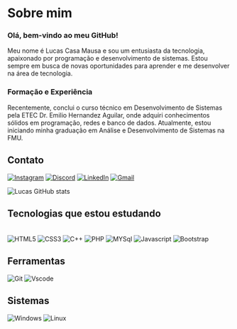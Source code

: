 # Sobre mim

### Olá, bem-vindo ao meu GitHub!
Meu nome é Lucas Casa Mausa e sou um entusiasta da tecnologia, apaixonado por programação e desenvolvimento de sistemas. Estou sempre em busca de novas oportunidades para aprender e me desenvolver na área de tecnologia.

### Formação e Experiência
Recentemente, conclui o curso técnico em Desenvolvimento de Sistemas pela ETEC Dr. Emilio Hernandez Aguilar, onde adquiri conhecimentos sólidos em programação, redes e banco de dados. Atualmente, estou iniciando minha graduação em Análise e Desenvolvimento de Sistemas na FMU.

## Contato
[![Instagram](https://img.shields.io/badge/-Instagram-%23E4405F?style=for-the-badge&logo=instagram&logoColor=white)](https://www.instagram.com/_lucas___s_/)  [![Discord](https://img.shields.io/badge/Discord-7289DA?style=for-the-badge&logo=discord&logoColor=white)](https://discord.com/channels/@luscovisqui/)  [![LinkedIn](https://img.shields.io/badge/LinkedIn-0077B5?style=for-the-badge&logo=linkedin&logoColor=white)](https://www.linkedin.com/in/lucas-casa-mausa/)  [![Gmail](https://img.shields.io/badge/Gmail-D14836?style=for-the-badge&logo=gmail&logoColor=white)](mailto:lucascasamausa000@gmail.com)

![Lucas GitHub stats](https://github-readme-stats.vercel.app/api?username=Lucas-Casa-Mausa&show_icons=true&theme=radical&locale=pt-br)

## Tecnologias que estou estudando 

<div style="display: inline_block"><br/>
    <img align="center" alt="HTML5" src="https://img.shields.io/badge/HTML5-E34F26?style=for-the-badge&logo=html5&logoColor=white">
    <img align="center" alt="CSS3" src="https://img.shields.io/badge/CSS3-1572B6?style=for-the-badge&logo=css3&logoColor=white">
    <img align="center" alt="C++" src="https://img.shields.io/badge/C%2B%2B-00599C?style=for-the-badge&logo=c%2B%2B&logoColor=white">
    <img align="center" alt="PHP" src="https://img.shields.io/badge/PHP-777BB4?style=for-the-badge&logo=php&logoColor=white">
    <img align="center" alt="MYSql" src="https://img.shields.io/badge/MySQL-00000F?style=for-the-badge&logo=mysql&logoColor=white">
    <img align="center" alt="Javascript" src="https://img.shields.io/badge/JavaScript-F7DF1E?style=for-the-badge&logo=javascript&logoColor=black">
    <img align="center" alt="Bootstrap" src="https://img.shields.io/badge/-boostrap-0D1117?style=for-the-badge&logo=bootstrap&labelColor=0D1117">
    
</div>

## Ferramentas
![Git](https://img.shields.io/badge/GIT-E44C30?style=for-the-badge&logo=git&logoColor=white) ![Vscode](https://img.shields.io/badge/Vscode-007ACC?style=for-the-badge&logo=visual-studio-code&logoColor=white)

## Sistemas 
![Windows](https://img.shields.io/badge/Windows-000?style=for-the-badge&logo=windows&logoColor=2CA5E0) ![Linux](https://img.shields.io/badge/Linux-000?style=for-the-badge&logo=linux&logoColor=FCC624)
